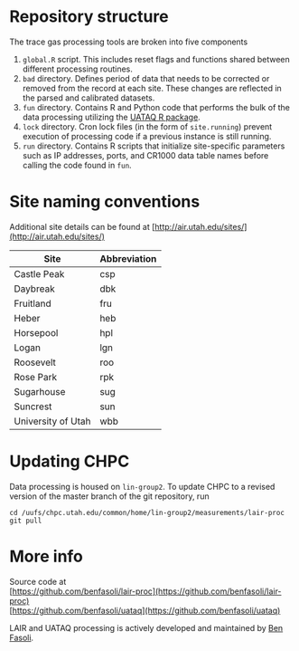 # Repository structure
The trace gas processing tools are broken into five components  
1. `global.R` script. This includes reset flags and functions shared between different processing routines.  
2. `bad` directory. Defines period of data that needs to be corrected or removed from the record at each site. These changes are reflected in the parsed and calibrated datasets.  
3. `fun` directory. Contains R and Python code that performs the bulk of the data processing utilizing the [UATAQ R package](https://github.com/benfasoli/uataq).  
4. `lock` directory. Cron lock files (in the form of `site.running`) prevent execution of processing code if a previous instance is still running.
5. `run` directory. Contains R scripts that initialize site-specific parameters such as IP addresses, ports, and CR1000 data table names before calling the code found in `fun`.

# Site naming conventions
Additional site details can be found at [http://air.utah.edu/sites/](http://air.utah.edu/sites/)  

Site                   | Abbreviation
-----------------------|----------------------------------
Castle Peak            | csp
Daybreak               | dbk
Fruitland              | fru
Heber                  | heb
Horsepool              | hpl
Logan                  | lgn
Roosevelt              | roo
Rose Park              | rpk
Sugarhouse             | sug
Suncrest               | sun
University of Utah     | wbb

# Updating CHPC
Data processing is housed on `lin-group2`. To update CHPC to a revised version of the master branch of the git repository, run
```
cd /uufs/chpc.utah.edu/common/home/lin-group2/measurements/lair-proc
git pull
```

# More info
Source code at  
[https://github.com/benfasoli/lair-proc](https://github.com/benfasoli/lair-proc)  
[https://github.com/benfasoli/uataq](https://github.com/benfasoli/uataq)

LAIR and UATAQ processing is actively developed and maintained by [Ben Fasoli](https://benfasoli.com).